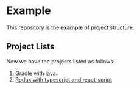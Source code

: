 Example
=======

This repository is the **example** of project structure.

Project Lists
-------------

Now we have the projects listed as follows:
1. Gradle with [java](https://github.com/TerenceWangh/example/tree/master/java).
1. [Redux with typescript and react-script](https://github.com/TerenceWangh/example/tree/master/redux)
